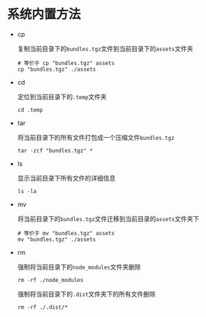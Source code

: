 # 系统内置方法

- cp
  
  复制当前目录下的`bundles.tgz`文件到当前目录下的`assets`文件夹

  ```shell
  # 等价于 cp "bundles.tgz" assets
  cp "bundles.tgz" ./assets
  ```

- cd
  
  定位到当前目录下的`.temp`文件夹

  ```shell
  cd .temp
  ```

- tar

  将当前目录下的所有文件打包成一个压缩文件`bundles.tgz`

  ```shell
  tar -zcf "bundles.tgz" *
  ```

- ls

  显示当前目录下所有文件的详细信息

  ```shell
  ls -la
  ```

- mv
  
  将当前目录下的`bundles.tgz`文件迁移到当前目录的`assets`文件夹下

  ```shell
  # 等价于 mv "bundles.tgz" assets
  mv "bundles.tgz" ./assets
  ```

- rm
  
  强制将当前目录下的`node_modules`文件夹删除

  ```shell
  rm -rf ./node_modules
  ```  

  强制将当前目录下的`.dist`文件夹下的所有文件删除

  ```shell
  rm -rf ./.dist/*
  ```

